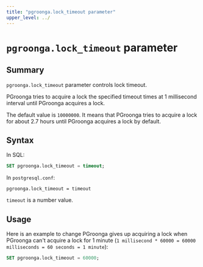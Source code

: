 ```yaml
---
title: "pgroonga.lock_timeout parameter"
upper_level: ../
---
```


# `pgroonga.lock_timeout` parameter

## Summary

`pgroonga.lock_timeout` parameter controls lock timeout.

PGroonga tries to acquire a lock the specified timeout times at 1 millisecond interval until PGroonga acquires a lock.

The default value is `10000000`. It means that PGroonga tries to acquire a lock for about 2.7 hours until PGroonga acquires a lock by default.

## Syntax

In SQL:

```sql
SET pgroonga.lock_timeout = timeout;
```

In `postgresql.conf`:

```text
pgroonga.lock_timeout = timeout
```

`timeout` is a number value.

## Usage

Here is an example to change PGroonga gives up acquiring a lock when PGroonga can't acquire a lock for 1 minute (`1 millisecond * 60000 = 60000 milliseconds = 60 seconds = 1 minute`):

```sql
SET pgroonga.lock_timeout = 60000;
```
